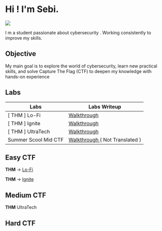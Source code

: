 # Hi ! I'm Sebi.
<a href="https://linkedin.com/in/stan-sebastian-undefined-89263b333/"><img src="https://img.shields.io/badge/-LinkedIn-0072b1?&style=for-the-badge&logo=linkedin&logoColor=white" /></a>

I m a student passionate about cybersecurity . Working consistently to improve my skills.

## Objective

My main goal is to explore the world of cybersecurity, learn new practical skills, and solve Capture The Flag (CTF) to deepen my knowledge with hands-on experience

## Labs

| Labs                                         | Labs Writeup          |
|-----------------------------------------------|----------------------------|
| [ THM ] Lo-Fi          | <a href="https://github.com/Seby26Dev/-THM-Lo-Fi"> Walkthrough </a>|
| [ THM ] Ignite           |<a href="https://github.com/Seby26Dev/-THM-Ignite"> Walkthrough </a>|
| [ THM ] UltraTech         | <a href="https://github.com/Seby26Dev/-THM-UltraTech"> Walkthrough </a>|
| Summer Scool Mid CTF | <a href="https://github.com/Seby26Dev/SSSV12/tree/main"> Walkthrough </a>  ( Not Translated )


## Easy CTF
 __THM__ -> <a href="https://github.com/Seby26Dev/-THM-Lo-Fi"> Lo-Fi </a>
 
__THM__ -> <a href="https://github.com/Seby26Dev/-THM-Ignite"> Ignite </a>
## Medium CTF
__THM__ <a hred="https://github.com/Seby26Dev/-THM-UltraTech"> UltraTech </a>

## Hard CTF
